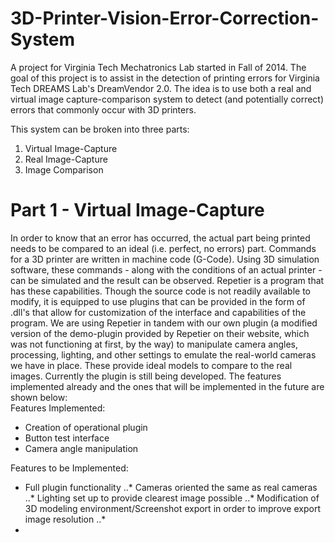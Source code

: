 3D-Printer-Vision-Error-Correction-System
=========================================

A project for Virginia Tech Mechatronics Lab started in Fall of 2014. The goal of this project is to assist in the detection of printing errors for Virginia Tech DREAMS Lab's DreamVendor 2.0. The idea is to use both a real and virtual image capture-comparison system to detect (and potentially correct) errors that commonly occur with 3D printers. 

This system can be broken into three parts:
  1. Virtual Image-Capture
  2. Real Image-Capture
  3. Image Comparison

Part 1 - Virtual Image-Capture
==============================
In order to know that an error has occurred, the actual part being printed needs to be compared to an ideal (i.e. perfect, no errors) part. Commands for a 3D printer are written in machine code (G-Code). Using 3D simulation software, these commands - along with the conditions of an actual printer - can be simulated and the result can be observed. Repetier is a program that has these capabilities. Though the source code is not readily available to modify, it is equipped to use plugins that can be provided in the form of .dll's that allow for customization of the interface and capabilities of the program. We are using Repetier in tandem with our own plugin (a modified version of the demo-plugin provided by Repetier on their website, which was not functioning at first, by the way) to manipulate camera angles, processing, lighting, and other settings to emulate the real-world cameras we have in place. These provide ideal models to compare to the real images. Currently the plugin is still being developed. The features implemented already and the ones that will be implemented in the future are shown below:  
Features Implemented:
  * Creation of operational plugin
  * Button test interface
  * Camera angle manipulation  

Features to be Implemented:
  * Full plugin functionality
    ..* Cameras oriented the same as real cameras
    ..* Lighting set up to provide clearest image possible
    ..* Modification of 3D modeling environment/Screenshot export in order to improve export image resolution
    ..* 
  * 
